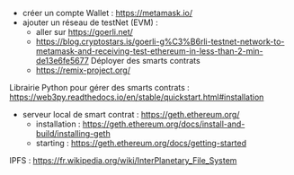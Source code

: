 - créer un compte Wallet : https://metamask.io/
- ajouter un réseau de testNet (EVM) : 
  - aller sur https://goerli.net/
  - https://blog.cryptostars.is/goerli-g%C3%B6rli-testnet-network-to-metamask-and-receiving-test-ethereum-in-less-than-2-min-de13e6fe5677
Déployer des smarts contrats
  - https://remix-project.org/

Librairie Python pour gérer des smarts contrats : https://web3py.readthedocs.io/en/stable/quickstart.html#installation

- serveur local de smart contrat : https://geth.ethereum.org/ 
   - installation : https://geth.ethereum.org/docs/install-and-build/installing-geth
   - starting : https://geth.ethereum.org/docs/getting-started

IPFS : https://fr.wikipedia.org/wiki/InterPlanetary_File_System
